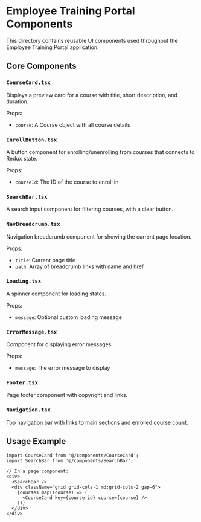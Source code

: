 # Employee Training Portal Components

This directory contains reusable UI components used throughout the Employee Training Portal application.

## Core Components

### `CourseCard.tsx`

Displays a preview card for a course with title, short description, and duration.

Props:
- `course`: A Course object with all course details

### `EnrollButton.tsx`

A button component for enrolling/unenrolling from courses that connects to Redux state.

Props:
- `courseId`: The ID of the course to enroll in

### `SearchBar.tsx`

A search input component for filtering courses, with a clear button.

### `NavBreadcrumb.tsx`

Navigation breadcrumb component for showing the current page location.

Props:
- `title`: Current page title
- `path`: Array of breadcrumb links with name and href

### `Loading.tsx`

A spinner component for loading states.

Props:
- `message`: Optional custom loading message

### `ErrorMessage.tsx`

Component for displaying error messages.

Props:
- `message`: The error message to display

### `Footer.tsx`

Page footer component with copyright and links.

### `Navigation.tsx`

Top navigation bar with links to main sections and enrolled course count.

## Usage Example

```tsx
import CourseCard from '@/components/CourseCard';
import SearchBar from '@/components/SearchBar';

// In a page component:
<div>
  <SearchBar />
  <div className="grid grid-cols-1 md:grid-cols-2 gap-6">
    {courses.map((course) => (
      <CourseCard key={course.id} course={course} />
    ))}
  </div>
</div>
```
